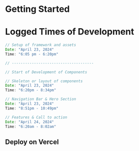 
# Getting Started


# Logged Times of Development

``` javascript
// Setup of framework and assets
Date: "April 23, 2024"
Time: "6:05 pm - 6:20pm"

// -------------------------------------

// Start of Development of Components

// Skeleton or layout of components
Date: "April 23, 2024"
Time: "6:20pm - 8:34pm"

// Navigation Bar & Hero Section
Date: "April 23, 2024"
Time: "8:51pm - 10:49pm"

// Features & Call to action
Date: "April 24, 2024"
Time: "6:20am - 8:02am"
```

## 


## Deploy on Vercel
